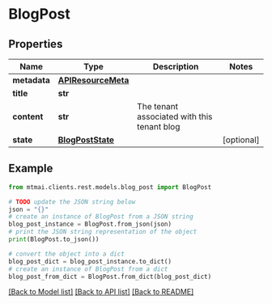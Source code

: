 # BlogPost


## Properties

Name | Type | Description | Notes
------------ | ------------- | ------------- | -------------
**metadata** | [**APIResourceMeta**](APIResourceMeta.md) |  | 
**title** | **str** |  | 
**content** | **str** | The tenant associated with this tenant blog | 
**state** | [**BlogPostState**](BlogPostState.md) |  | [optional] 

## Example

```python
from mtmai.clients.rest.models.blog_post import BlogPost

# TODO update the JSON string below
json = "{}"
# create an instance of BlogPost from a JSON string
blog_post_instance = BlogPost.from_json(json)
# print the JSON string representation of the object
print(BlogPost.to_json())

# convert the object into a dict
blog_post_dict = blog_post_instance.to_dict()
# create an instance of BlogPost from a dict
blog_post_from_dict = BlogPost.from_dict(blog_post_dict)
```
[[Back to Model list]](../README.md#documentation-for-models) [[Back to API list]](../README.md#documentation-for-api-endpoints) [[Back to README]](../README.md)


